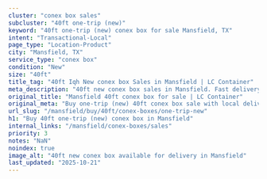```yaml
---
cluster: "conex box sales"
subcluster: "40ft one-trip (new)"
keyword: "40ft one-trip (new) conex box for sale Mansfield, TX"
intent: "Transactional-Local"
page_type: "Location-Product"
city: "Mansfield, TX"
service_type: "conex box"
condition: "New"
size: "40ft"
title_tag: "40ft Iqh New conex box Sales in Mansfield | LC Container"
meta_description: "40ft new conex box sales in Mansfield. Fast delivery, competitive pricing. Serving conex boxes area. Quote ID: J6L. Call (214) 524-4168 for your free quote today."
original_title: "Mansfield 40ft conex box for sale | LC Container"
original_meta: "Buy one-trip (new) 40ft conex box sale with local delivery in Mansfield, TX. LC Container — local Since 2003. Request a fast quote today."
url_slug: "/mansfield/buy/40ft/conex-boxes/one-trip-new"
h1: "Buy 40ft one-trip (new) conex box in Mansfield"
internal_links: "/mansfield/conex-boxes/sales"
priority: 3
notes: "NaN"
noindex: true
image_alt: "40ft new conex box available for delivery in Mansfield"
last_updated: "2025-10-21"
---
```


<!-- TODO: Add unique city/inventory copy, images, and internal links here. -->
